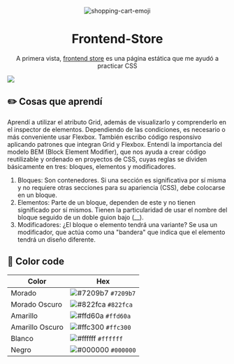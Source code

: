 <p align="center">
<img src="https://img.icons8.com/emoji/48/shopping-cart-emoji.png" alt="shopping-cart-emoji">
</p>
<h1 align="center">Frontend-Store</h1>
<p align="center">A primera vista, <a href="https://frontend-store-cgamcs.netlify.app/" target="_blank">frontend store</a> es una página estática que me ayudó a practicar CSS</p>

<img src="img/website.png">

## ✏️ Cosas que aprendí

Aprendí a utilizar el atributo Grid, además de visualizarlo y comprenderlo en el inspector de elementos. Dependiendo de las condiciones, es necesario o más conveniente usar Flexbox. También escribo código responsivo aplicando patrones que integran Grid y Flexbox. Entendí la importancia del modelo BEM (Block Element Modifier), que nos ayuda a crear código reutilizable y ordenado en proyectos de CSS, cuyas reglas se dividen básicamente en tres: bloques, elementos y modificadores.

1. Bloques: Son contenedores. Si una sección es significativa por sí misma y no requiere otras secciones para su apariencia (CSS), debe colocarse en un bloque.
2. Elementos: Parte de un bloque, dependen de este y no tienen significado por sí mismos. Tienen la particularidad de usar el nombre del bloque seguido de un doble guion bajo (__).
3. Modificadores: ¿El bloque o elemento tendrá una variante? Se usa un modificador, que actúa como una "bandera" que indica que el elemento tendrá un diseño diferente.

## 🎨 Color code

| Color           | Hex                                                                |
| ----------------|--------------------------------------------------------------------|
| Morado          | ![#7209b7](https://via.placeholder.com/10/7209b7?text=+) `#7209b7` |
| Morado Oscuro   | ![#822fca](https://via.placeholder.com/10/822fca?text=+) `#822fca` |
| Amarillo        | ![#ffd60a](https://via.placeholder.com/10/ffd60a?text=+) `#ffd60a` |
| Amarillo Oscuro | ![#ffc300](https://via.placeholder.com/10/ffc300?text=+) `#ffc300` |
| Blanco          | ![#ffffff](https://via.placeholder.com/10/ffffff?text=+) `#ffffff` |
| Negro           | ![#000000](https://via.placeholder.com/10/000000?text=+) `#000000` |
